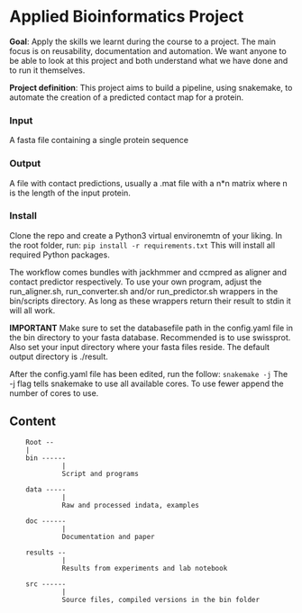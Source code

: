 # Applied Bioinformatics Project

**Goal**: Apply the skills we learnt during the course to a project. The main focus is on reusability, documentation and automation. We want anyone to be able to look at this project and both understand what we have done and to run it themselves.

**Project definition**: This project aims to build a pipeline, using snakemake, to automate the creation of a predicted contact map for a protein. 

### Input ###
  A fasta file containing a single protein sequence

### Output ###
  A file with contact predictions, usually a .mat file with a n\*n matrix where n is the length of the input protein.  

### Install ###
Clone the repo and create a Python3 virtual environemtn of your liking. In the root folder, run:
`pip install -r requirements.txt`
This will install all required Python packages.

The workflow comes bundles with jackhmmer and ccmpred as aligner and contact predictor respectively. To use your own
program, adjust the run\_aligner.sh, run\_converter.sh and/or run\_predictor.sh wrappers in the bin/scripts directory. As
long as these wrappers return their result to stdin it will all work.

**IMPORTANT**
Make sure to set the databasefile path in the config.yaml file in the bin directory to your fasta database. Recommended
is to use swissprot. 
Also set your input directory where your fasta files reside. 
The default output directory is ./result.

After the config.yaml file has been edited, run the follow:
`snakemake -j`
The -j flag tells snakemake to use all available cores. To use fewer append the number of cores to use.

## Content

        Root --
        |
        bin ------
                 |
                 Script and programs

        data -----
                 |
                 Raw and processed indata, examples

        doc ------
                 |
                 Documentation and paper

        results --
                 |
                 Results from experiments and lab notebook
                 
        src ------
                 |
                 Source files, compiled versions in the bin folder
